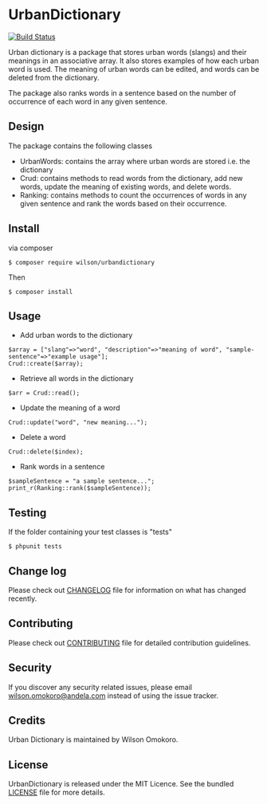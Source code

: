 # UrbanDictionary

[![Build Status](https://travis-ci.org/andela-womokoro/urban_dictionary.svg)](https://travis-ci.org/andela-womokoro/urban_dictionary)

Urban dictionary is a package that stores urban words (slangs) and their meanings in an associative array. It also stores examples of how each urban word is used. The meaning of urban words can be edited, and words can be deleted from the dictionary.

The package also ranks words in a sentence based on the number of occurrence of each word in any given sentence.

## Design
The package contains the following classes
- UrbanWords: contains the array where urban words are stored i.e. the dictionary
- Crud: contains methods to read words from the dictionary, add new words, update the meaning of existing words, and delete words.
- Ranking: contains methods to count the occurrences of words in any given sentence and rank the words based on their occurrence.

## Install
via composer

```
$ composer require wilson/urbandictionary
```

Then

```
$ composer install
```

## Usage

- Add urban words to the dictionary

```
$array = ["slang"=>"word", "description"=>"meaning of word", "sample-sentence"=>"example usage"];
Crud::create($array);
```

- Retrieve all words in the dictionary

```
$arr = Crud::read();
```

- Update the meaning of a word

```
Crud::update("word", "new meaning...");
```

- Delete a word

```
Crud::delete($index);
```

- Rank words in a sentence

```
$sampleSentence = "a sample sentence...";
print_r(Ranking::rank($sampleSentence));
```

## Testing

If the  folder containing your test classes is "tests"

```
$ phpunit tests
```

## Change log
Please check out [CHANGELOG](CHANGELOG.md) file for information on what has changed recently.

## Contributing
Please check out [CONTRIBUTING](CONTRIBUTING.md) file for detailed contribution guidelines.

## Security

If you discover any security related issues, please email wilson.omokoro@andela.com instead of using the issue tracker.

## Credits
Urban Dictionary is maintained by Wilson Omokoro.

## License
UrbanDictionary is released under the MIT Licence. See the bundled [LICENSE](LICENSE.md) file for more details.


